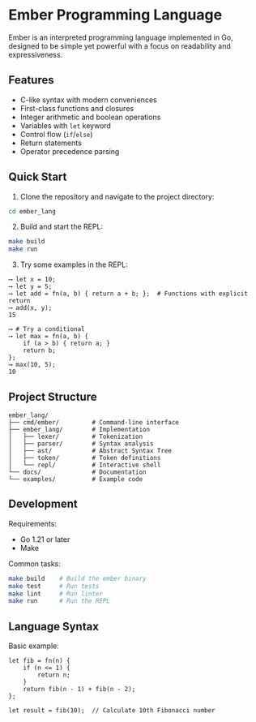 # Ember Programming Language

Ember is an interpreted programming language implemented in Go, designed to be simple yet powerful with a focus on readability and expressiveness.

## Features

- C-like syntax with modern conveniences
- First-class functions and closures
- Integer arithmetic and boolean operations
- Variables with `let` keyword
- Control flow (`if`/`else`)
- Return statements
- Operator precedence parsing

## Quick Start

1. Clone the repository and navigate to the project directory:

```bash
cd ember_lang
```

2. Build and start the REPL:

```bash
make build
make run
```

3. Try some examples in the REPL:

```ember
⟶ let x = 10;
⟶ let y = 5;
⟶ let add = fn(a, b) { return a + b; };  # Functions with explicit return
⟶ add(x, y);
15

⟶ # Try a conditional
⟶ let max = fn(a, b) {
    if (a > b) { return a; }
    return b;
};
⟶ max(10, 5);
10
```

## Project Structure

```
ember_lang/
├── cmd/ember/         # Command-line interface
├── ember_lang/        # Implementation
│   ├── lexer/         # Tokenization
│   ├── parser/        # Syntax analysis
│   ├── ast/           # Abstract Syntax Tree
│   ├── token/         # Token definitions
│   └── repl/          # Interactive shell
└── docs/              # Documentation
└── examples/          # Example code
```

## Development

Requirements:

- Go 1.21 or later
- Make

Common tasks:

```bash
make build    # Build the ember binary
make test     # Run tests
make lint     # Run linter
make run      # Run the REPL
```

## Language Syntax

Basic example:

```
let fib = fn(n) {
    if (n <= 1) {
        return n;
    }
    return fib(n - 1) + fib(n - 2);
};

let result = fib(10);  // Calculate 10th Fibonacci number
```
